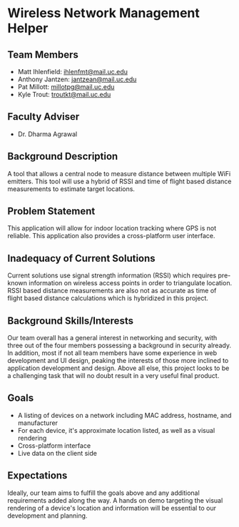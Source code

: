 # Wireless Network Management Helper

## Team Members
* Matt Ihlenfield: ihlenfmt@mail.uc.edu
* Anthony Jantzen: jantzean@mail.uc.edu
* Pat Millott: millotpg@mail.uc.edu
* Kyle Trout: troutkt@mail.uc.edu

## Faculty Adviser
* Dr. Dharma Agrawal

## Background Description
A tool that allows a central node to measure distance between multiple WiFi emitters. This tool will use a hybrid of RSSI and time of flight based distance measurements to estimate target locations. 

## Problem Statement
This application will allow for indoor location tracking where GPS is not reliable. This application also provides a cross-platform user interface. 

## Inadequacy of Current Solutions
Current solutions use signal strength information (RSSI) which requires pre-known information on wireless access points in order to triangulate location. RSSI based distance measurements are also not as accurate as time of flight based distance calculations which is hybridized in this project.

## Background Skills/Interests
Our team overall has a general interest in networking and security, with three out of the four members possessing a background in security already. In addition, most if not all team members have some experience in web development and UI design, peaking the interests of those more inclined to application development and design. Above all else, this project looks to be a challenging task that will no doubt result in a very useful final product.

## Goals
* A listing of devices on a network including MAC address, hostname, and manufacturer
* For each device, it's approximate location listed, as well as a visual rendering
* Cross-platform interface
* Live data on the client side

## Expectations
Ideally, our team aims to fulfill the goals above and any additional requirements added along the way. A hands on demo targeting the visual rendering of a device's location and information will be essential to our development and planning. 
